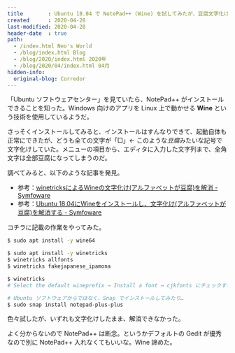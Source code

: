```yaml
---
title        : Ubuntu 18.04 で NotePad++ (Wine) を試してみたが、豆腐文字化けで挫折
created      : 2020-04-28
last-modified: 2020-04-28
header-date  : true
path:
  - /index.html Neo's World
  - /blog/index.html Blog
  - /blog/2020/index.html 2020年
  - /blog/2020/04/index.html 04月
hidden-info:
  original-blog: Corredor
---
```


「Ubuntu ソフトウェアセンター」を見ていたら、NotePad++ がインストールできることを知った。Windows 向けのアプリを Linux 上で動かせる **Wine** という技術を使用しているようだ。

さっそくインストールしてみると、インストールはすんなりできて、起動自体も正常にできたが、どうも全ての文字が「□」← このような*豆腐*みたいな記号で文字化けしていた。メニューの項目から、エディタに入力した文字列まで、全角文字は全部豆腐になってしまうのだ。

調べてみると、以下のような記事を発見。

- 参考：[winetricksによるWineの文字化け(アルファベットが豆腐)を解消 - Symfoware](https://symfoware.blog.fc2.com/blog-entry-2228.html)
- 参考：[Ubuntu 18.04にWineをインストールし、文字化け(アルファベットが豆腐)を解消する - Symfoware](https://symfoware.blog.fc2.com/blog-entry-2151.html)

コチラに記載の作業をやってみた。

```bash
$ sudo apt install -y wine64

$ sudo apt install -y winetricks
$ winetricks allfonts
$ winetricks fakejapanese_ipamona

$ winetricks
# Select the default wineprefix → Install a font → cjkfonts にチェックする

# Ubuntu ソフトウェアからではなく、Snap でインストールしてみたり…
$ sudo snap install notepad-plus-plus
```

色々試したが、いずれも文字化けしたまま、解消できなかった。

よく分からないので NotePad++ は断念。というかデフォルトの Gedit が優秀なので別に NotePad++ 入れなくてもいいな。Wine 諦めた。
